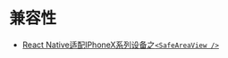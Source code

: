 # 兼容性

- [React Native适配IPhoneX系列设备之`<SafeAreaView />`](https://www.cnblogs.com/xjf125/p/11008824.html)

